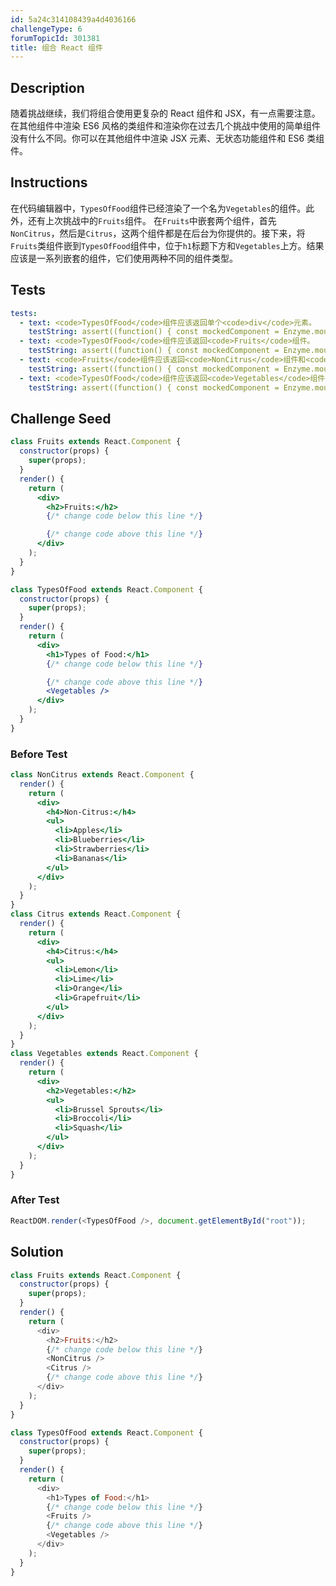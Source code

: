 ```yaml
---
id: 5a24c314108439a4d4036166
challengeType: 6
forumTopicId: 301381
title: 组合 React 组件
---
```


## Description

<section id='description'>
随着挑战继续，我们将组合使用更复杂的 React 组件和 JSX，有一点需要注意。在其他组件中渲染 ES6 风格的类组件和渲染你在过去几个挑战中使用的简单组件没有什么不同。你可以在其他组件中渲染 JSX 元素、无状态功能组件和 ES6 类组件。
</section>

## Instructions

<section id='instructions'>
在代码编辑器中，<code>TypesOfFood</code>组件已经渲染了一个名为<code>Vegetables</code>的组件。此外，还有上次挑战中的<code>Fruits</code>组件。
在<code>Fruits</code>中嵌套两个组件，首先<code>NonCitrus</code>，然后是<code>Citrus</code>，这两个组件都是在后台为你提供的。接下来，将<code>Fruits</code>类组件嵌到<code>TypesOfFood</code>组件中，位于<code>h1</code>标题下方和<code>Vegetables</code>上方。结果应该是一系列嵌套的组件，它们使用两种不同的组件类型。
</section>

## Tests

<section id='tests'>

```yml
tests:
  - text: <code>TypesOfFood</code>组件应该返回单个<code>div</code>元素。
    testString: assert((function() { const mockedComponent = Enzyme.mount(React.createElement(TypesOfFood)); return mockedComponent.children().type() === 'div'; })());
  - text: <code>TypesOfFood</code>组件应该返回<code>Fruits</code>组件。
    testString: assert((function() { const mockedComponent = Enzyme.mount(React.createElement(TypesOfFood)); return mockedComponent.children().childAt(1).name() === 'Fruits'; })());
  - text: <code>Fruits</code>组件应该返回<code>NonCitrus</code>组件和<code>Citrus</code>组件。
    testString: assert((function() { const mockedComponent = Enzyme.mount(React.createElement(TypesOfFood)); return (mockedComponent.find('Fruits').children().find('NonCitrus').length === 1 && mockedComponent.find('Fruits').children().find('Citrus').length === 1); })());
  - text: <code>TypesOfFood</code>组件应该返回<code>Vegetables</code>组件，且其位于<code>Fruits</code>组件之下。
    testString: assert((function() { const mockedComponent = Enzyme.mount(React.createElement(TypesOfFood)); return mockedComponent.children().childAt(2).name() === 'Vegetables'; })());
```

</section>

## Challenge Seed

<section id='challengeSeed'>

<div id='jsx-seed'>

```jsx
class Fruits extends React.Component {
  constructor(props) {
    super(props);
  }
  render() {
    return (
      <div>
        <h2>Fruits:</h2>
        {/* change code below this line */}

        {/* change code above this line */}
      </div>
    );
  }
}

class TypesOfFood extends React.Component {
  constructor(props) {
    super(props);
  }
  render() {
    return (
      <div>
        <h1>Types of Food:</h1>
        {/* change code below this line */}

        {/* change code above this line */}
        <Vegetables />
      </div>
    );
  }
}
```

</div>

### Before Test

<div id='jsx-setup'>

```jsx
class NonCitrus extends React.Component {
  render() {
    return (
      <div>
        <h4>Non-Citrus:</h4>
        <ul>
          <li>Apples</li>
          <li>Blueberries</li>
          <li>Strawberries</li>
          <li>Bananas</li>
        </ul>
      </div>
    );
  }
}
class Citrus extends React.Component {
  render() {
    return (
      <div>
        <h4>Citrus:</h4>
        <ul>
          <li>Lemon</li>
          <li>Lime</li>
          <li>Orange</li>
          <li>Grapefruit</li>
        </ul>
      </div>
    );
  }
}
class Vegetables extends React.Component {
  render() {
    return (
      <div>
        <h2>Vegetables:</h2>
        <ul>
          <li>Brussel Sprouts</li>
          <li>Broccoli</li>
          <li>Squash</li>
        </ul>
      </div>
    );
  }
}
```

</div>

### After Test

<div id='jsx-teardown'>

```js
ReactDOM.render(<TypesOfFood />, document.getElementById("root"));
```

</div>

</section>

## Solution

<section id='solution'>

```js
class Fruits extends React.Component {
  constructor(props) {
    super(props);
  }
  render() {
    return (
      <div>
        <h2>Fruits:</h2>
        {/* change code below this line */}
        <NonCitrus />
        <Citrus />
        {/* change code above this line */}
      </div>
    );
  }
}

class TypesOfFood extends React.Component {
  constructor(props) {
    super(props);
  }
  render() {
    return (
      <div>
        <h1>Types of Food:</h1>
        {/* change code below this line */}
        <Fruits />
        {/* change code above this line */}
        <Vegetables />
      </div>
    );
  }
}
```

</section>
